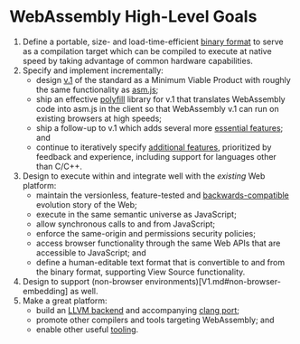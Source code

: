 # WebAssembly High-Level Goals

1. Define a portable, size- and load-time-efficient [binary format](V1.md#binary-format)
   to serve as a compilation target which can be compiled to execute at native
   speed by taking advantage of common hardware capabilities.
2. Specify and implement incrementally:
    * design [v.1](V1.md) of the standard as a Minimum Viable Product with roughly
      the same functionality as [asm.js](http://asmjs.org);
    * ship an effective [polyfill](V1.md#polyfill) library for v.1 that translates
      WebAssembly code into asm.js in the client so that WebAssembly v.1 can run on
      existing browsers at high speeds;
    * ship a follow-up to v.1 which adds several more
      [essential features](EssentialPostV1Features.md); and
    * continue to iteratively specify [additional features](FutureFeatures.md),
      prioritized by feedback and experience, including support for languages other
      than C/C++.
3. Design to execute within and integrate well with the *existing* Web platform:
    * maintain the versionless, feature-tested and 
      [backwards-compatible](BinaryEncoding.md#backwards-compatibility) evolution
      story of the Web;
    * execute in the same semantic universe as JavaScript;
    * allow synchronous calls to and from JavaScript;
    * enforce the same-origin and permissions security policies;
    * access browser functionality through the same Web APIs that are accessible
      to JavaScript; and
    * define a human-editable text format that is convertible to and from the
      binary format, supporting View Source functionality.
4. Design to support (non-browser environments)[V1.md#non-browser-embedding]
   as well.
5. Make a great platform:
    * build an [LLVM backend](https://github.com/WebAssembly/llvm) and
      accompanying [clang port](https://github.com/WebAssembly/clang);
    * promote other compilers and tools targeting WebAssembly; and
    * enable other useful [tooling](Tooling.md).
